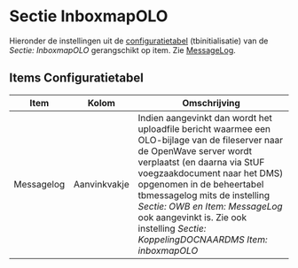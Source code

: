 # Sectie InboxmapOLO

Hieronder de instellingen uit de [configuratietabel](/docs/instellen_inrichten/configuratie.md) (tbinitialisatie) van de *Sectie: InboxmapOLO* gerangschikt op item. Zie [MessageLog](/docs/instellen_inrichten/messagelog.md).

## Items Configuratietabel

| Item | Kolom | Omschrijving |
|---|---|---|
| Messagelog | Aanvinkvakje |Indien aangevinkt dan wordt het uploadfile bericht waarmee een OLO-bijlage van de fileserver naar de OpenWave server wordt verplaatst (en daarna via StUF voegzaakdocument naar het DMS) opgenomen in de beheertabel tbmessagelog mits de instelling *Sectie: OWB en Item: MessageLog* ook aangevinkt is. Zie ook instelling *Sectie: KoppelingDOCNAARDMS Item: inboxmapOLO* |
